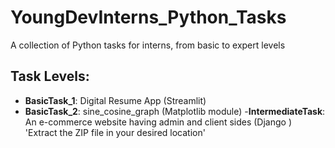 # YoungDevInterns_Python_Tasks
A collection of Python tasks for interns, from basic to expert levels
## Task Levels:
- **BasicTask_1**: Digital Resume App (Streamlit)
- **BasicTask_2**: sine_cosine_graph (Matplotlib module)
-**IntermediateTask**: An e-commerce website having admin and client sides (Django ) 'Extract the ZIP file in your desired location'
